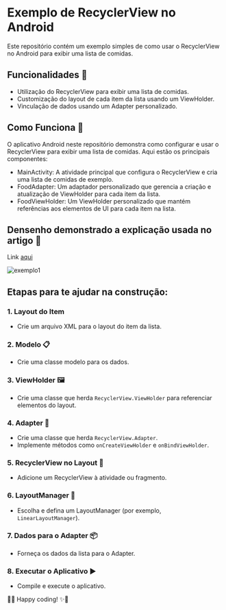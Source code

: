 # Exemplo de RecyclerView no Android

Este repositório contém um exemplo simples de como usar o RecyclerView no Android para exibir uma lista de comidas.

## Funcionalidades 🌟

- Utilização do RecyclerView para exibir uma lista de comidas.
- Customização do layout de cada item da lista usando um ViewHolder.
- Vinculação de dados usando um Adapter personalizado.

## Como Funciona 🤔

O aplicativo Android neste repositório demonstra como configurar e usar o RecyclerView para exibir uma lista de comidas. Aqui estão os principais componentes:

- MainActivity: A atividade principal que configura o RecyclerView e cria uma lista de comidas de exemplo.
- FoodAdapter: Um adaptador personalizado que gerencia a criação e atualização de ViewHolder para cada item da lista.
- FoodViewHolder: Um ViewHolder personalizado que mantém referências aos elementos de UI para cada item na lista.


## Densenho demonstrado a explicação usada no artigo 🎨

Link [aqui](#)

![exemplo1](https://github.com/anabergerr/foodlist-example/assets/89489383/4a225c99-baef-45c2-b280-4ce0d3ddff09)


## Etapas para te ajudar na construção:

### 1. Layout do Item
   - Crie um arquivo XML para o layout do item da lista.

### 2. Modelo 📋
   - Crie uma classe modelo para os dados.

### 3. ViewHolder 🖼️
   - Crie uma classe que herda `RecyclerView.ViewHolder` para referenciar elementos do layout.

### 4. Adapter 🔄
   - Crie uma classe que herda `RecyclerView.Adapter`.
   - Implemente métodos como `onCreateViewHolder` e `onBindViewHolder`.

### 5. RecyclerView no Layout 📱
   - Adicione um RecyclerView à atividade ou fragmento.

### 6. LayoutManager 🎨
   - Escolha e defina um LayoutManager (por exemplo, `LinearLayoutManager`).

### 7. Dados para o Adapter 📦
   - Forneça os dados da lista para o Adapter.

### 8. Executar o Aplicativo ▶️
   - Compile e execute o aplicativo.



  
🚀✨ Happy coding! ✨🚀
